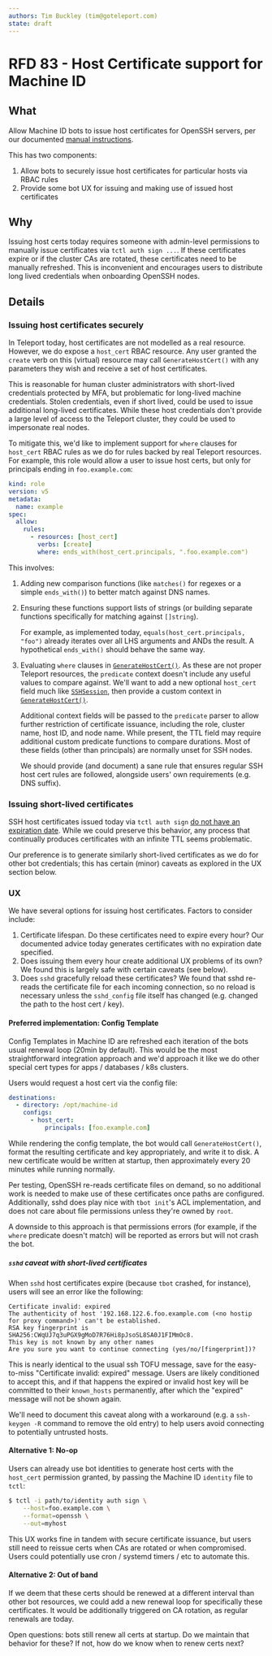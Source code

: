```yaml
---
authors: Tim Buckley (tim@goteleport.com)
state: draft
---
```


# RFD 83 - Host Certificate support for Machine ID

## What

Allow Machine ID bots to issue host certificates for OpenSSH servers, per our
documented [manual instructions].

This has two components:
1. Allow bots to securely issue host certificates for particular hosts via RBAC
   rules
2. Provide some bot UX for issuing and making use of issued host certificates 

[manual instructions]: https://goteleport.com/docs/server-access/guides/openssh/#step-24-configure-host-authentication

## Why

Issuing host certs today requires someone with admin-level permissions to
manually issue certificates via `tctl auth sign ...`. If these certificates
expire or if the cluster CAs are rotated, these certificates need to be manually
refreshed. This is inconvenient and encourages users to distribute long lived
credentials when onboarding OpenSSH nodes.

## Details

### Issuing host certificates securely

In Teleport today, host certificates are not modelled as a real resource.
However, we do expose a `host_cert` RBAC resource. Any user granted the `create`
verb on this (virtual) resource may call `GenerateHostCert()` with any
parameters they wish and receive a set of host certificates.

This is reasonable for human cluster administrators with short-lived credentials
protected by MFA, but problematic for long-lived machine credentials. Stolen
credentials, even if short lived, could be used to issue additional long-lived
certificates. While these host credentials don't provide a large level of access
to the Teleport cluster, they could be used to impersonate real nodes.

To mitigate this, we'd like to implement support for `where` clauses for
`host_cert` RBAC rules as we do for rules backed by real Teleport resources. For
example, this role would allow a user to issue host certs, but only for
principals ending in `foo.example.com`:

```yaml
kind: role
version: v5
metadata:
  name: example
spec:
  allow:
    rules:
      - resources: [host_cert]
        verbs: [create]
        where: ends_with(host_cert.principals, ".foo.example.com")
```

This involves:
1. Adding new comparison functions (like `matches()` for regexes or a simple 
   `ends_with()`) to better match against DNS names.

2. Ensuring these functions support lists of strings (or building separate
   functions specifically for matching against `[]string`).

   For example, as implemented today, `equals(host_cert.principals, "foo")`
   already iterates over all LHS arguments and ANDs the result. A hypothetical
   `ends_with()` should behave the same way.

3. Evaluating `where` clauses in [`GenerateHostCert()`]. As these are not
   proper Teleport resources, the `predicate` context doesn't include any
   useful values to compare against. We'll want to add a new optional
   `host_cert` field much like [`SSHSession`], then provide a custom context in
   [`GenerateHostCert()`].

   Additional context fields will be passed to the `predicate` parser to allow
   further restriction of certificate issuance, including the role, cluster
   name, host ID, and node name. While present, the TTL field may require
   additional custom predicate functions to compare durations. Most of these
   fields (other than principals) are normally unset for SSH nodes.

   We should provide (and document) a sane rule that ensures regular SSH host
   cert rules are followed, alongside users' own requirements (e.g. DNS suffix).

[`GenerateHostCert()`]: https://github.com/gravitational/teleport/blob/82c520c8183553f310459c3b4a96b70065ee268a/lib/auth/auth_with_roles.go#L2139
[`SSHSession`]: https://github.com/gravitational/teleport/blob/ab12ad33d9b3143baa5dc1a0c236cb6ed7645f10/lib/services/parser.go#L183

### Issuing short-lived certificates

SSH host certificates issued today via `tctl auth sign` [do not have an
expiration date][date]. While we could preserve this behavior, any process that
continually produces certificates with an infinite TTL seems problematic.

Our preference is to generate similarly short-lived certificates as we do for
other bot credentials; this has certain (minor) caveats as explored in the UX
section below.

[date]: https://github.com/gravitational/teleport/blob/ab12ad33d9b3143baa5dc1a0c236cb6ed7645f10/tool/tctl/common/auth_command.go#L426

### UX

We have several options for issuing host certificates. Factors to consider
include:
1. Certificate lifespan. Do these certificates need to expire every hour? Our
   documented advice today generates certificates with no expiration date
   specified.
2. Does issuing them every hour create additional UX problems of its own? We
   found this is largely safe with certain caveats (see below).
3. Does `sshd` gracefully reload these certificates? We found that sshd re-reads
   the certificate file for each incoming connection, so no reload is necessary
   unless the `sshd_config` file itself has changed (e.g. changed the path to
   the host cert / key).

#### Preferred implementation: Config Template

Config Templates in Machine ID are refreshed each iteration of the bots usual
renewal loop (20min by default). This would be the most straightforward
integration approach and we'd approach it like we do other special cert types
for apps / databases / k8s clusters.

Users would request a host cert via the config file:

```yaml
destinations:
  - directory: /opt/machine-id
    configs:
      - host_cert:
          principals: [foo.example.com]
```

While rendering the config template, the bot would call `GenerateHostCert()`,
format the resulting certificate and key appropriately, and write it to disk.
A new certificate would be written at startup, then approximately every 20
minutes while running normally.

Per testing, OpenSSH re-reads certificate files on demand, so no additional work
is needed to make use of these certificates once paths are configured.
Additionally, sshd does play nice with `tbot init`'s ACL implementation, and
does not care about file permissions unless they're owned by `root`.

A downside to this approach is that permissions errors (for example, if the
`where` predicate doesn't match) will be reported as errors but will not crash
the bot.

##### `sshd` caveat with short-lived certificates

When `sshd` host certificates expire (because `tbot` crashed, for instance),
users will see an error like the following:

```
Certificate invalid: expired
The authenticity of host '192.168.122.6.foo.example.com (<no hostip for proxy command>)' can't be established.
RSA key fingerprint is SHA256:CWqUJ7q3uPGX9gMoD7R76Hi8pJsoSL8SA0J1FIMmOc8.
This key is not known by any other names
Are you sure you want to continue connecting (yes/no/[fingerprint])?
```

This is nearly identical to the usual ssh TOFU message, save for the
easy-to-miss "Certificate invalid: expired" message. Users are likely
conditioned to accept this, and if that happens the expired or invalid host key
will be committed to their `known_hosts` permanently, after which the "expired"
message will not be shown again.

We'll need to document this caveat along with a workaround (e.g. a
`ssh-keygen -R` command to remove the old entry) to help users avoid connecting
to potentially untrusted hosts.

#### Alternative 1: No-op

Users can already use bot identities to generate host certs with the `host_cert`
permission granted, by passing the Machine ID `identity` file to `tctl`:

```bash
$ tctl -i path/to/identity auth sign \
    --host=foo.example.com \
    --format=openssh \
    --out=myhost
```

This UX works fine in tandem with secure certificate issuance, but users still
need to reissue certs when CAs are rotated or when compromised. Users could
potentially use cron / systemd timers / etc to automate this.

#### Alternative 2: Out of band

If we deem that these certs should be renewed at a different interval than other
bot resources, we could add a new renewal loop for specifically these
certificates. It would be additionally triggered on CA rotation, as regular
renewals are today.

Open questions: bots still renew all certs at startup. Do we maintain that
behavior for these? If not, how do we know when to renew certs next?
